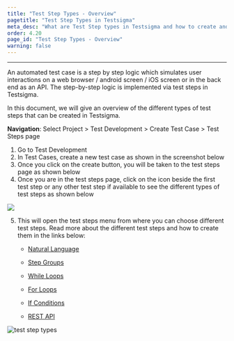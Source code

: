 ```yaml
---
title: "Test Step Types - Overview"
pagetitle: "Test Step Types in Testsigma"
meta_desc: "What are Test Step types in Testsigma and how to create and use them"
order: 4.20
page_id: "Test Step Types - Overview"
warning: false
---
```


---

An automated test case is a step by step logic which simulates user interactions on a web browser / android screen / iOS screen or in the back end as an API. The step-by-step logic is implemented via test steps in Testsigma. 

In this document, we will give an overview of the different types of test steps that can be created in Testsigma.

**Navigation**: Select Project > Test Development > Create Test Case > Test Steps page

 1. Go to Test Development 
 2. In Test Cases, create a new test case as shown in the screenshot below
 3. Once you click on the create button, you will be taken to the test steps page as shown below
 4. Once you are in the test steps page, click on the icon beside the first test step or any other test step if available to see the different types of test steps as shown below

![](https://docs.testsigma.com/images/step-types/click-on-test-steps-menu.png)

 5. This will open the test steps menu from where you can choose different test steps. Read more about the different test steps and how to create them in the links below:
   
    * [Natural Language](https://testsigma.com/docs/test-cases/step-types/natural-language/)

    * [Step Groups](https://testsigma.com/docs/test-cases/step-types/step-group/)

    * [While Loops](https://testsigma.com/docs/test-cases/step-types/while-loop/)

    * [For Loops](https://testsigma.com/docs/test-cases/step-types/for-loop/)

    * [If Conditions](https://testsigma.com/docs/test-cases/step-types/if-condition/)

    * [REST API](https://testsigma.com/docs/test-cases/step-types/rest-api/)

![test step types ](https://docs.testsigma.com/images/step-types/test-step-types.gif)


 



